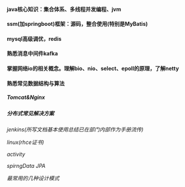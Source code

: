 #### java核心知识：集合体系、多线程并发编程、jvm

#### ssm(加springboot)框架：源码，整合使用(特别是MyBatis)

#### mysql高级调优，redis

#### 熟悉消息中间件kafka

#### 掌握网络io的相关概念。理解bio、nio、select、epoll的原理，了解netty

#### 熟悉常见数据结构与算法

##### Tomcat&Nginx

##### 分布式常见解决方案

*jenkins(所写文档基本使用总结已在部门内部作为手册流传)*

*linux(rhce证书)*

*activity*

*spirngData JPA*

*最常用的几种设计模式*

